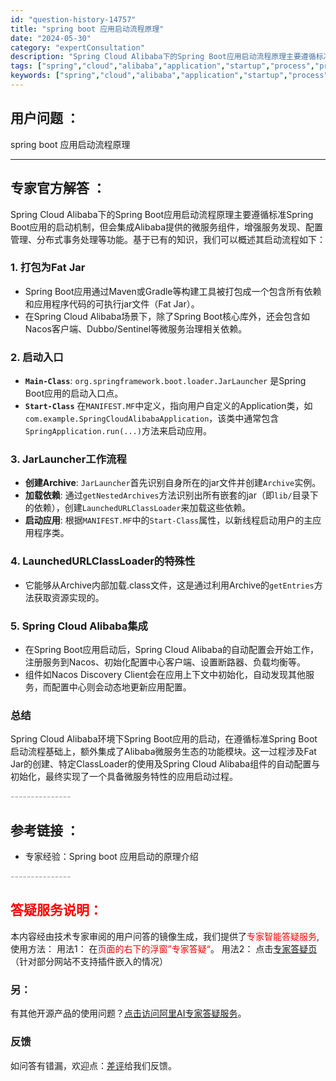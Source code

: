 ```yaml
---
id: "question-history-14757"
title: "spring boot 应用启动流程原理"
date: "2024-05-30"
category: "expertConsultation"
description: "Spring Cloud Alibaba下的Spring Boot应用启动流程原理主要遵循标准Spring Boot应用的启动机制，但会集成Alibaba提供的微服务组件，增强服务发现、配置管理、分布式事务处理等功能。基于已有的知识，我们可以概述其启动流程如下：### 1. **打包为Fat Jar"
tags: ["spring","cloud","alibaba","application","startup","process","principle"]
keywords: ["spring","cloud","alibaba","application","startup","process","principle"]
---
```


## 用户问题 ： 
 spring boot 应用启动流程原理  

---------------
## 专家官方解答 ：

Spring Cloud Alibaba下的Spring Boot应用启动流程原理主要遵循标准Spring Boot应用的启动机制，但会集成Alibaba提供的微服务组件，增强服务发现、配置管理、分布式事务处理等功能。基于已有的知识，我们可以概述其启动流程如下：

### 1. **打包为Fat Jar**
- Spring Boot应用通过Maven或Gradle等构建工具被打包成一个包含所有依赖和应用程序代码的可执行jar文件（Fat Jar）。
- 在Spring Cloud Alibaba场景下，除了Spring Boot核心库外，还会包含如Nacos客户端、Dubbo/Sentinel等微服务治理相关依赖。

### 2. **启动入口**
- **`Main-Class`**: `org.springframework.boot.loader.JarLauncher` 是Spring Boot应用的启动入口点。
- **`Start-Class`** 在`MANIFEST.MF`中定义，指向用户自定义的Application类，如`com.example.SpringCloudAlibabaApplication`，该类中通常包含`SpringApplication.run(...)`方法来启动应用。

### 3. **JarLauncher工作流程**
- **创建Archive**: `JarLauncher`首先识别自身所在的jar文件并创建`Archive`实例。
- **加载依赖**: 通过`getNestedArchives`方法识别出所有嵌套的jar（即`lib/`目录下的依赖），创建`LaunchedURLClassLoader`来加载这些依赖。
- **启动应用**: 根据`MANIFEST.MF`中的`Start-Class`属性，以新线程启动用户的主应用程序类。

### 4. **LaunchedURLClassLoader的特殊性**
- 它能够从Archive内部加载.class文件，这是通过利用Archive的`getEntries`方法获取资源实现的。

### 5. **Spring Cloud Alibaba集成**
- 在Spring Boot应用启动后，Spring Cloud Alibaba的自动配置会开始工作，注册服务到Nacos、初始化配置中心客户端、设置断路器、负载均衡等。
- 组件如Nacos Discovery Client会在应用上下文中初始化，自动发现其他服务，而配置中心则会动态地更新应用配置。

### 总结
Spring Cloud Alibaba环境下Spring Boot应用的启动，在遵循标准Spring Boot启动流程基础上，额外集成了Alibaba微服务生态的功能模块。这一过程涉及Fat Jar的创建、特定ClassLoader的使用及Spring Cloud Alibaba组件的自动配置与初始化，最终实现了一个具备微服务特性的应用启动过程。


<font color="#949494">---------------</font> 


## 参考链接 ：

* 专家经验：Spring boot 应用启动的原理介绍 


 <font color="#949494">---------------</font> 
 


## <font color="#FF0000">答疑服务说明：</font> 

本内容经由技术专家审阅的用户问答的镜像生成，我们提供了<font color="#FF0000">专家智能答疑服务</font>,使用方法：
用法1： 在<font color="#FF0000">页面的右下的浮窗”专家答疑“</font>。
用法2： 点击[专家答疑页](https://answer.opensource.alibaba.com/docs/intro)（针对部分网站不支持插件嵌入的情况）
### 另：


有其他开源产品的使用问题？[点击访问阿里AI专家答疑服务](https://answer.opensource.alibaba.com/docs/intro)。
### 反馈
如问答有错漏，欢迎点：[差评](https://ai.nacos.io/user/feedbackByEnhancerGradePOJOID?enhancerGradePOJOId=14759)给我们反馈。

